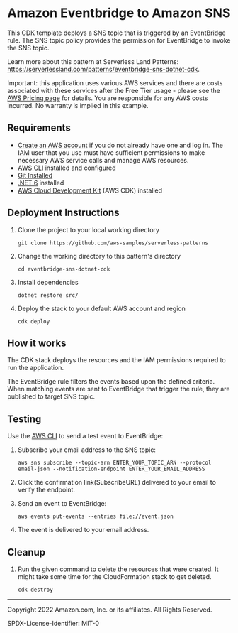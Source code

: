 # Amazon Eventbridge to Amazon SNS

This CDK template deploys a SNS topic that is triggered by an EventBridge rule. The SNS topic policy provides the permission for EventBridge to invoke the SNS topic.

Learn more about this pattern at Serverless Land Patterns: https://serverlessland.com/patterns/eventbridge-sns-dotnet-cdk.

Important: this application uses various AWS services and there are costs associated with these services after the Free Tier usage - please see the [AWS Pricing page](https://aws.amazon.com/pricing/) for details. You are responsible for any AWS costs incurred. No warranty is implied in this example.

## Requirements

* [Create an AWS account](https://portal.aws.amazon.com/gp/aws/developer/registration/index.html) if you do not already have one and log in. The IAM user that you use must have sufficient permissions to make necessary AWS service calls and manage AWS resources.
* [AWS CLI](https://docs.aws.amazon.com/cli/latest/userguide/install-cliv2.html) installed and configured
* [Git Installed](https://git-scm.com/book/en/v2/Getting-Started-Installing-Git)
* [.NET 6](https://dotnet.microsoft.com/en-us/download/dotnet/6.0) installed
* [AWS Cloud Development Kit](https://docs.aws.amazon.com/cdk/latest/guide/cli.html) (AWS CDK) installed

## Deployment Instructions

1. Clone the project to your local working directory
    ```
    git clone https://github.com/aws-samples/serverless-patterns
    ```

2. Change the working directory to this pattern's directory
    ```
    cd eventbridge-sns-dotnet-cdk
    ```

3. Install dependencies
    ```
    dotnet restore src/
    ```

4. Deploy the stack to your default AWS account and region
    ```
    cdk deploy
    ```

## How it works

The CDK stack deploys the resources and the IAM permissions required to run the application.

The EventBridge rule filters the events based upon the defined criteria. When matching events are sent to EventBridge that trigger the rule, they are published to target SNS topic.

## Testing

Use the [AWS CLI](https://aws.amazon.com/cli/) to send a test event to EventBridge:

1. Subscribe your email address to the SNS topic:
    ```
    aws sns subscribe --topic-arn ENTER_YOUR_TOPIC_ARN --protocol email-json --notification-endpoint ENTER_YOUR_EMAIL_ADDRESS
    ```
2. Click the confirmation link(SubscribeURL) delivered to your email to verify the endpoint.

3. Send an event to EventBridge:
    ```
    aws events put-events --entries file://event.json
    ```
4. The event is delivered to your email address.

## Cleanup
 
1. Run the given command to delete the resources that were created. It might take some time for the CloudFormation stack to get deleted.
    ```
    cdk destroy
    ```

----
Copyright 2022 Amazon.com, Inc. or its affiliates. All Rights Reserved.

SPDX-License-Identifier: MIT-0
